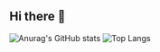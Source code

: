 ## Hi there 👋

![Anurag's GitHub stats](https://github-readme-stats.vercel.app/api?username=JingyuanZhou&show_icons=true&hide=issues&hide_rank=true) ![Top Langs](https://github-readme-stats.vercel.app/api/top-langs/?username=JingyuanZhou&hide=jupyter%20notebook&layout=compact)
